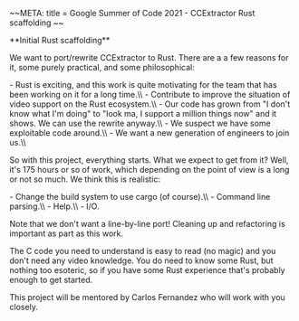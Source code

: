 \~\~META: title = Google Summer of Code 2021 - CCExtractor Rust
scaffolding \~\~

 **Initial Rust scaffolding\*\*

We want to port/rewrite CCExtractor to Rust. There are a a few reasons
for it, some purely practical, and some philosophical:

\- Rust is exciting, and this work is quite motivating for the team that
has been working on it for a long time.\\\\ - Contribute to improve the
situation of video support on the Rust ecosystem.\\\\ - Our code has
grown from \"I don\'t know what I\'m doing\" to \"look ma, I support a
million things now\" and it shows. We can use the rewrite anyway.\\\\ -
We suspect we have some exploitable code around.\\\\ - We want a new
generation of engineers to join us.\\\\

So with this project, everything starts. What we expect to get from it?
Well, it\'s 175 hours or so of work, which depending on the point of
view is a long or not so much. We think this is realistic:

\- Change the build system to use cargo (of course).\\\\ - Command line
parsing.\\\\ - Help.\\\\ - I/O.

Note that we don\'t want a line-by-line port! Cleaning up and
refactoring is important as part as this work.

The C code you need to understand is easy to read (no magic) and you
don\'t need any video knowledge. You do need to know some Rust, but
nothing too esoteric, so if you have some Rust experience that\'s
probably enough to get started.

This project will be mentored by Carlos Fernandez who will work with you
closely.
